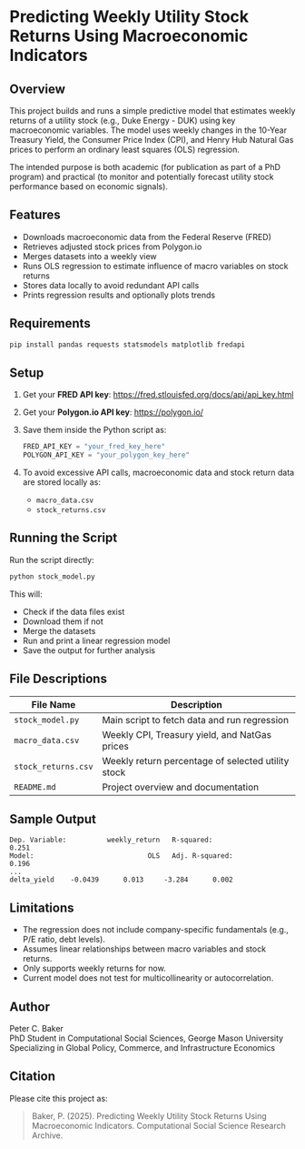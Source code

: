 # Predicting Weekly Utility Stock Returns Using Macroeconomic Indicators

## Overview

This project builds and runs a simple predictive model that estimates weekly returns of a utility stock (e.g., Duke Energy - DUK) using key macroeconomic variables. The model uses weekly changes in the 10-Year Treasury Yield, the Consumer Price Index (CPI), and Henry Hub Natural Gas prices to perform an ordinary least squares (OLS) regression.

The intended purpose is both academic (for publication as part of a PhD program) and practical (to monitor and potentially forecast utility stock performance based on economic signals).

## Features

- Downloads macroeconomic data from the Federal Reserve (FRED)
- Retrieves adjusted stock prices from Polygon.io
- Merges datasets into a weekly view
- Runs OLS regression to estimate influence of macro variables on stock returns
- Stores data locally to avoid redundant API calls
- Prints regression results and optionally plots trends

## Requirements

```bash
pip install pandas requests statsmodels matplotlib fredapi
```

## Setup

1. Get your **FRED API key**: https://fred.stlouisfed.org/docs/api/api_key.html
2. Get your **Polygon.io API key**: https://polygon.io/
3. Save them inside the Python script as:
    ```python
    FRED_API_KEY = "your_fred_key_here"
    POLYGON_API_KEY = "your_polygon_key_here"
    ```

4. To avoid excessive API calls, macroeconomic data and stock return data are stored locally as:
    - `macro_data.csv`
    - `stock_returns.csv`

## Running the Script

Run the script directly:
```bash
python stock_model.py
```

This will:
- Check if the data files exist
- Download them if not
- Merge the datasets
- Run and print a linear regression model
- Save the output for further analysis

## File Descriptions

| File Name           | Description |
|---------------------|-------------|
| `stock_model.py`    | Main script to fetch data and run regression |
| `macro_data.csv`    | Weekly CPI, Treasury yield, and NatGas prices |
| `stock_returns.csv` | Weekly return percentage of selected utility stock |
| `README.md`         | Project overview and documentation |

## Sample Output

```
Dep. Variable:          weekly_return   R-squared:                       0.251
Model:                            OLS   Adj. R-squared:                  0.196
...
delta_yield    -0.0439      0.013     -3.284      0.002
```

## Limitations

- The regression does not include company-specific fundamentals (e.g., P/E ratio, debt levels).
- Assumes linear relationships between macro variables and stock returns.
- Only supports weekly returns for now.
- Current model does not test for multicollinearity or autocorrelation.

## Author

Peter C. Baker  
PhD Student in Computational Social Sciences, George Mason University  
Specializing in Global Policy, Commerce, and Infrastructure Economics  

## Citation

Please cite this project as:

> Baker, P. (2025). Predicting Weekly Utility Stock Returns Using Macroeconomic Indicators. Computational Social Science Research Archive.
